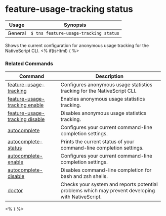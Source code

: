 feature-usage-tracking status
==========

Usage | Synopsis
------|-------
General | `$ tns feature-usage-tracking status`

Shows the current configuration for anonymous usage tracking for the NativeScript CLI.
<% if(isHtml) { %> 
### Related Commands

Command | Description
----------|----------
[feature-usage-tracking](feature-usage-tracking.html) | Configures anonymous usage statistics tracking for the NativeScript CLI.
[feature-usage-tracking enable](feature-usage-tracking-enable.html) | Enables anonymous usage statistics tracking.
[feature-usage-tracking disable](feature-usage-tracking-disable.html) | Disables anonymous usage statistics tracking.
[autocomplete](autocomplete.html) | Configures your current command-line completion settings.
[autocomplete-status](autocomplete-status.html) | Prints the current status of your command-line completion settings.
[autocomplete-enable](autocomplete-enable.html) | Configures your current command-line completion settings.
[autocomplete-disable](autocomplete-disable.html) | Disables command-line completion for bash and zsh shells.
[doctor](doctor.html) | Checks your system and reports potential problems which may prevent developing with NativeScript.
<% } %>